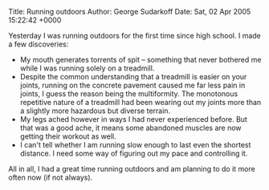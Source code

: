 Title: Running outdoors
Author: George Sudarkoff
Date: Sat, 02 Apr 2005 15:22:42 +0000

Yesterday I was running outdoors for the first time since high school. I made a few discoveries:

-   My mouth generates torrents of spit – something that never bothered
    me while I was running solely on a treadmill.
-   Despite the common understanding that a treadmill is easier on your
    joints, running on the concrete pavement caused me far less pain in
    joints, I guess the reason being the multiformity. The monotonous
    repetitive nature of a treadmill had been wearing out my joints more
    than a slightly more hazardous but diverse terrain.
-   My legs ached however in ways I had never experienced before. But
    that was a good ache, it means some abandoned muscles are now
    getting their workout as well.
-   I can't tell whether I am running slow enough to last even the
    shortest distance. I need some way of figuring out my pace and
    controlling it.

All in all, I had a great time running outdoors and am planning to do it
more often now (if not always).
